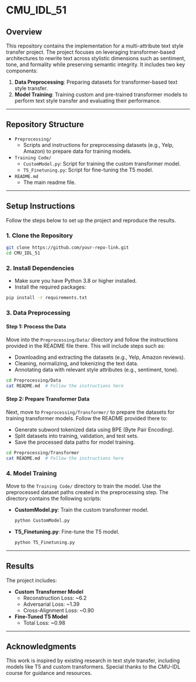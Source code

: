 # CMU_IDL_51

## Overview
This repository contains the implementation for a multi-attribute text style transfer project. The project focuses on leveraging transformer-based architectures to rewrite text across stylistic dimensions such as sentiment, tone, and formality while preserving semantic integrity. It includes two key components:

1. **Data Preprocessing**: Preparing datasets for transformer-based text style transfer.
2. **Model Training**: Training custom and pre-trained transformer models to perform text style transfer and evaluating their performance.

---

## Repository Structure
- `Preprocessing/`
  - Scripts and instructions for preprocessing datasets (e.g., Yelp, Amazon) to prepare data for training models.
- `Training Code/`
  - `CustomModel.py`: Script for training the custom transformer model.
  - `T5_Finetuning.py`: Script for fine-tuning the T5 model.
- `README.md`
  - The main readme file.

---

## Setup Instructions
Follow the steps below to set up the project and reproduce the results.

### **1. Clone the Repository**
```bash
git clone https://github.com/your-repo-link.git
cd CMU_IDL_51
```

### **2. Install Dependencies**
- Make sure you have Python 3.8 or higher installed.
- Install the required packages:
```bash
pip install -r requirements.txt
```

### **3. Data Preprocessing**

#### **Step 1: Process the Data**
Move into the `Preprocessing/Data/` directory and follow the instructions provided in the README file there. This will include steps such as:
- Downloading and extracting the datasets (e.g., Yelp, Amazon reviews).
- Cleaning, normalizing, and tokenizing the text data.
- Annotating data with relevant style attributes (e.g., sentiment, tone).

```bash
cd Preprocessing/Data
cat README.md  # Follow the instructions here
```

#### **Step 2: Prepare Transformer Data**
Next, move to `Preprocessing/Transformer/` to prepare the datasets for training transformer models. Follow the README provided there to:
- Generate subword tokenized data using BPE (Byte Pair Encoding).
- Split datasets into training, validation, and test sets.
- Save the processed data paths for model training.

```bash
cd Preprocessing/Transformer
cat README.md  # Follow the instructions here
```

### **4. Model Training**
Move to the `Training Code/` directory to train the model. Use the preprocessed dataset paths created in the preprocessing step. The directory contains the following scripts:

- **CustomModel.py**: Train the custom transformer model.
  ```bash
  python CustomModel.py 
  ```

- **T5_Finetuning.py**: Fine-tune the T5 model.
  ```bash
  python T5_Finetuning.py 
  ```


---

## Results
The project includes:
- **Custom Transformer Model**
  - Reconstruction Loss: ~6.2
  - Adversarial Loss: ~1.39
  - Cross-Alignment Loss: ~0.90
- **Fine-Tuned T5 Model**
  - Total Loss: ~0.98

---


## Acknowledgments
This work is inspired by existing research in text style transfer, including models like T5 and custom transformers. Special thanks to the CMU-IDL course for guidance and resources.


